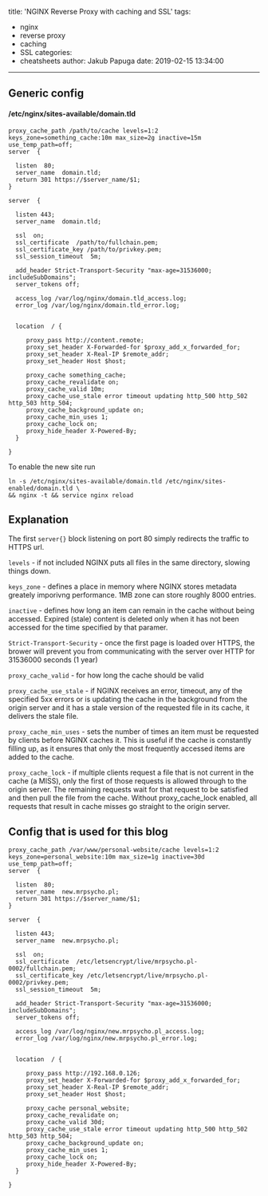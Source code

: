 title: 'NGINX Reverse Proxy with caching and SSL'
tags:
  - nginx
  - reverse proxy
  - caching
  - SSL
categories:
  - cheatsheets
author: Jakub Papuga
date: 2019-02-15 13:34:00
---

## Generic config 

#### /etc/nginx/sites-available/domain.tld

```
proxy_cache_path /path/to/cache levels=1:2 keys_zone=something_cache:10m max_size=2g inactive=15m use_temp_path=off;
server  {

  listen  80;
  server_name  domain.tld;
  return 301 https://$server_name/$1;
}

server  {

  listen 443;
  server_name  domain.tld;

  ssl  on;
  ssl_certificate  /path/to/fullchain.pem;
  ssl_certificate_key /path/to/privkey.pem;
  ssl_session_timeout  5m;

  add_header Strict-Transport-Security "max-age=31536000; includeSubDomains";
  server_tokens off;

  access_log /var/log/nginx/domain.tld_access.log;
  error_log /var/log/nginx/domain.tld_error.log;


  location  / {

     proxy_pass http://content.remote;
     proxy_set_header X-Forwarded-for $proxy_add_x_forwarded_for;
     proxy_set_header X-Real-IP $remote_addr;
     proxy_set_header Host $host;
	 
	 proxy_cache something_cache;
	 proxy_cache_revalidate on;
	 proxy_cache_valid 10m;
	 proxy_cache_use_stale error timeout updating http_500 http_502 http_503 http_504;
	 proxy_cache_background_update on;
	 proxy_cache_min_uses 1;
	 proxy_cache_lock on;
     proxy_hide_header X-Powered-By;
  }

}
```

To enable the new site run

```
ln -s /etc/nginx/sites-available/domain.tld /etc/nginx/sites-enabled/domain.tld \
&& nginx -t && service nginx reload
```

## Explanation

The first `server{}` block listening on port 80 simply redirects the traffic to HTTPS url.

`levels` - if not included NGINX puts all files in the same directory, slowing things down.

`keys_zone` - defines a place in memory where NGINX stores metadata greately imporivng performance. 1MB zone can store roughly 8000 entries.

`inactive` - defines how long an item can remain in the cache without being accessed. Expired (stale) content is deleted only when it has not been accessed for the time specified by that paramer.

`Strict-Transport-Security` - once the first page is loaded over HTTPS, the brower will prevent you from communicating with the server over HTTP for 31536000 seconds (1 year)

`proxy_cache_valid` - for how long the cache should be valid

`proxy_cache_use_stale` - if NGINX receives an error, timeout, any of the specified 5xx errors or is updating the cache in the background from the origin server and it has a stale version of the requested file in its cache, it delivers the stale file.

`proxy_cache_min_uses` - sets the number of times an item must be requested by clients before NGINX caches it. This is useful if the cache is constantly filling up, as it ensures that only the most frequently accessed items are added to the cache.

`proxy_cache_lock` - if multiple clients request a file that is not current in the cache (a MISS), only the first of those requests is allowed through to the origin server. The remaining requests wait for that request to be satisfied and then pull the file from the cache. Without proxy_cache_lock enabled, all requests that result in cache misses go straight to the origin server.

## Config that is used for this blog

```
proxy_cache_path /var/www/personal-website/cache levels=1:2 keys_zone=personal_website:10m max_size=1g inactive=30d use_temp_path=off;
server  {

  listen  80;
  server_name  new.mrpsycho.pl;
  return 301 https://$server_name/$1;
}

server  {

  listen 443;
  server_name  new.mrpsycho.pl;

  ssl  on;
  ssl_certificate  /etc/letsencrypt/live/mrpsycho.pl-0002/fullchain.pem;
  ssl_certificate_key /etc/letsencrypt/live/mrpsycho.pl-0002/privkey.pem;
  ssl_session_timeout  5m;

  add_header Strict-Transport-Security "max-age=31536000; includeSubDomains";
  server_tokens off;

  access_log /var/log/nginx/new.mrpsycho.pl_access.log;
  error_log /var/log/nginx/new.mrpsycho.pl_error.log;


  location  / {

     proxy_pass http://192.168.0.126;
     proxy_set_header X-Forwarded-for $proxy_add_x_forwarded_for;
     proxy_set_header X-Real-IP $remote_addr;
     proxy_set_header Host $host;
	 
	 proxy_cache personal_website;
	 proxy_cache_revalidate on;
	 proxy_cache_valid 30d;
	 proxy_cache_use_stale error timeout updating http_500 http_502 http_503 http_504;
	 proxy_cache_background_update on;
	 proxy_cache_min_uses 1;
	 proxy_cache_lock on;
     proxy_hide_header X-Powered-By;
  }

}
```
